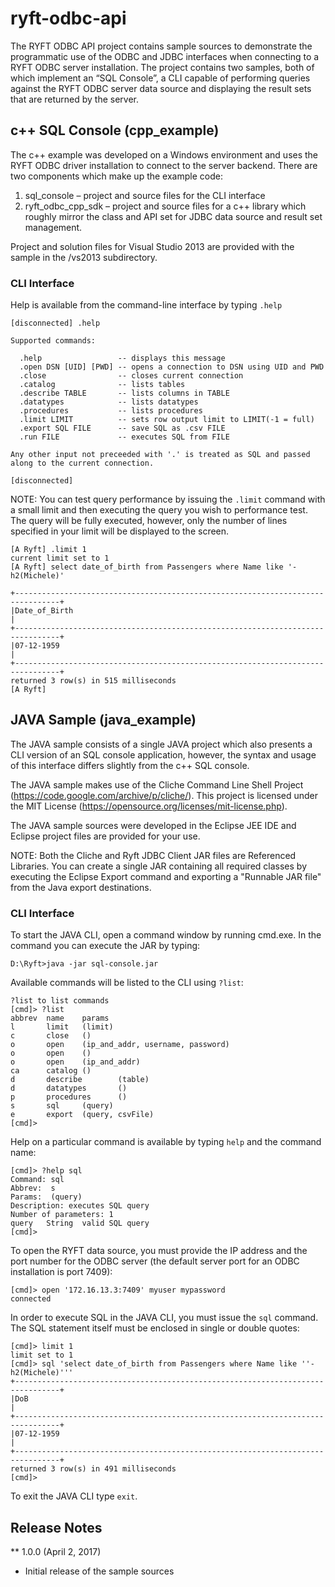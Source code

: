 # ryft-odbc-api

The RYFT ODBC API project contains sample sources to demonstrate the programmatic use of the ODBC 
and JDBC interfaces when connecting to a RYFT ODBC server installation. The project contains two samples, 
both of which implement an “SQL Console”, a CLI capable of performing queries against the RYFT ODBC 
server data source and displaying the result sets that are returned by the server.

## c++ SQL Console (cpp_example)

The c++ example was developed on a Windows environment and uses the RYFT ODBC driver installation to connect to the server backend. There are two components which make up the example code:

1.	sql_console – project and source files for the CLI interface
2.	ryft_odbc_cpp_sdk – project and source files for a c++ library which roughly mirror the class and API set for JDBC data source and result set management.

Project and solution files for Visual Studio 2013 are provided with the sample in the /vs2013 subdirectory.

### CLI Interface

Help is available from the command-line interface by typing ```.help```

```
[disconnected] .help

Supported commands:

  .help                 -- displays this message
  .open DSN [UID] [PWD] -- opens a connection to DSN using UID and PWD
  .close                -- closes current connection
  .catalog              -- lists tables
  .describe TABLE       -- lists columns in TABLE
  .datatypes            -- lists datatypes
  .procedures           -- lists procedures
  .limit LIMIT          -- sets row output limit to LIMIT(-1 = full)
  .export SQL FILE      -- save SQL as .csv FILE
  .run FILE             -- executes SQL from FILE

Any other input not preceeded with '.' is treated as SQL and passed along to the current connection.

[disconnected]
```

NOTE: You can test query performance by issuing the ```.limit``` command with a small limit and then executing the query you wish to performance test. The query will be fully executed, however, only the number of lines specified in your limit will be displayed to the screen.

```
[A Ryft] .limit 1
current limit set to 1
[A Ryft] select date_of_birth from Passengers where Name like '-h2(Michele)'

+--------------------------------------------------------------------------------+
|Date_of_Birth                                                                   |
+--------------------------------------------------------------------------------+
|07-12-1959                                                                      |
+--------------------------------------------------------------------------------+
returned 3 row(s) in 515 milliseconds
[A Ryft]
```

## JAVA Sample (java_example)

The JAVA sample consists of a single JAVA project which also presents a CLI version of an SQL console application, however, the 
syntax and usage of this interface differs slightly from the c++ SQL console.

The JAVA sample makes use of the Cliche Command Line Shell Project (https://code.google.com/archive/p/cliche/). This project is licensed under the MIT License (https://opensource.org/licenses/mit-license.php).

The JAVA sample sources were developed in the Eclipse JEE IDE and Eclipse project files are provided for your use. 

NOTE: Both the Cliche and Ryft JDBC Client JAR files are Referenced Libraries. You can create a single JAR containing all required classes by executing the Eclipse Export command and exporting a "Runnable JAR file" from the Java export destinations.

### CLI Interface

To start the JAVA CLI, open a command window by running cmd.exe. In the command you can execute the JAR by typing:
```
D:\Ryft>java -jar sql-console.jar
```

Available commands will be listed to the CLI using ```?list```:
```
?list to list commands
[cmd]> ?list
abbrev  name    params
l       limit   (limit)
c       close   ()
o       open    (ip_and_addr, username, password)
o       open    ()
o       open    (ip_and_addr)
ca      catalog ()
d       describe        (table)
d       datatypes       ()
p       procedures      ()
s       sql     (query)
e       export  (query, csvFile)
[cmd]>
```

Help on a particular command is available by typing ```help``` and the command name:
```
[cmd]> ?help sql
Command: sql
Abbrev:  s
Params:  (query)
Description: executes SQL query
Number of parameters: 1
query   String  valid SQL query
[cmd]>
```

To open the RYFT data source, you must provide the IP address and the port number for the ODBC server (the default server port for an ODBC installation is port 7409):
```
[cmd]> open '172.16.13.3:7409' myuser mypassword
connected
```

In order to execute SQL in the JAVA CLI, you must issue the ```sql``` command. The SQL statement itself must be enclosed
in single or double quotes:
```
[cmd]> limit 1
limit set to 1
[cmd]> sql 'select date_of_birth from Passengers where Name like ''-h2(Michele)'''
+--------------------------------------------------------------------------------+
|DoB                                                                             |
+--------------------------------------------------------------------------------+
|07-12-1959                                                                      |
+--------------------------------------------------------------------------------+
returned 3 row(s) in 491 milliseconds
[cmd]>
```

To exit the JAVA CLI type ```exit```.

## Release Notes
** 1.0.0 (April 2, 2017)
* Initial release of the sample sources
